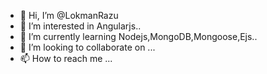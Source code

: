 - 👋 Hi, I’m @LokmanRazu
- 👀 I’m interested in Angularjs..
- 🌱 I’m currently learning Nodejs,MongoDB,Mongoose,Ejs..
- 💞️ I’m looking to collaborate on ...
- 📫 How to reach me ...

<!---
LokmanRazu/LokmanRazu is a ✨ special ✨ repository because its `README.md` (this file) appears on your GitHub profile.
You can click the Preview link to take a look at your changes.
--->
